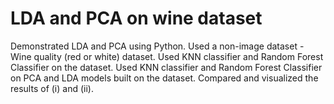 # LDA and PCA on wine dataset
Demonstrated LDA and PCA using Python. Used a non-image dataset - Wine quality (red or white) dataset. 
Used KNN classifier and Random Forest Classifier on the dataset.
Used KNN classifier and Random Forest Classifier on PCA and LDA models built on the dataset.
Compared and visualized the results of (i) and (ii).
